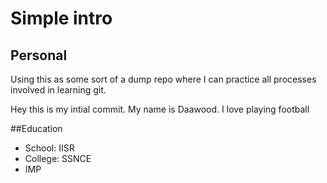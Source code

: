 # Simple intro 
## Personal
Using this as some sort of a dump repo where I can practice all processes involved in learning git.

Hey this is my intial commit. My name is Daawood.
I love playing football

##Education
- School: IISR
- College: SSNCE
- IMP
